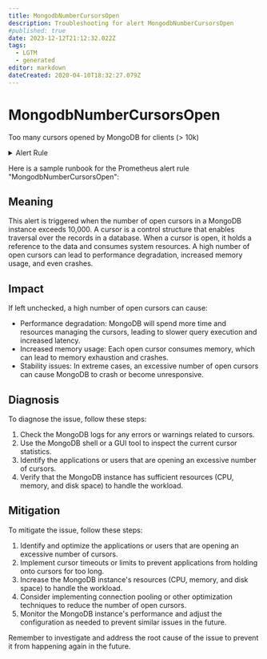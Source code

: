 ```yaml
---
title: MongodbNumberCursorsOpen
description: Troubleshooting for alert MongodbNumberCursorsOpen
#published: true
date: 2023-12-12T21:12:32.022Z
tags: 
  - LGTM
  - generated
editor: markdown
dateCreated: 2020-04-10T18:32:27.079Z
---
```


# MongodbNumberCursorsOpen

Too many cursors opened by MongoDB for clients (> 10k)

<details>
  <summary>Alert Rule</summary>

{{% rule "mongodb/dcu-mongodb-exporter.yml" "MongodbNumberCursorsOpen" %}}

{{% comment %}}

```yaml
alert: MongodbNumberCursorsOpen
expr: mongodb_metrics_cursor_open{state="total_open"} > 10000
for: 2m
labels:
    severity: warning
annotations:
    summary: MongoDB number cursors open (instance {{ $labels.instance }})
    description: |-
        Too many cursors opened by MongoDB for clients (> 10k)
          VALUE = {{ $value }}
          LABELS = {{ $labels }}
    runbook: https://github.com/srerun/prometheus-alerts/blob/main/content/runbooks/dcu-mongodb-exporter/MongodbNumberCursorsOpen.md

```

{{% /comment %}}

</details>


Here is a sample runbook for the Prometheus alert rule "MongodbNumberCursorsOpen":

## Meaning

This alert is triggered when the number of open cursors in a MongoDB instance exceeds 10,000. A cursor is a control structure that enables traversal over the records in a database. When a cursor is open, it holds a reference to the data and consumes system resources. A high number of open cursors can lead to performance degradation, increased memory usage, and even crashes.

## Impact

If left unchecked, a high number of open cursors can cause:

* Performance degradation: MongoDB will spend more time and resources managing the cursors, leading to slower query execution and increased latency.
* Increased memory usage: Each open cursor consumes memory, which can lead to memory exhaustion and crashes.
* Stability issues: In extreme cases, an excessive number of open cursors can cause MongoDB to crash or become unresponsive.

## Diagnosis

To diagnose the issue, follow these steps:

1. Check the MongoDB logs for any errors or warnings related to cursors.
2. Use the MongoDB shell or a GUI tool to inspect the current cursor statistics.
3. Identify the applications or users that are opening an excessive number of cursors.
4. Verify that the MongoDB instance has sufficient resources (CPU, memory, and disk space) to handle the workload.

## Mitigation

To mitigate the issue, follow these steps:

1. Identify and optimize the applications or users that are opening an excessive number of cursors.
2. Implement cursor timeouts or limits to prevent applications from holding onto cursors for too long.
3. Increase the MongoDB instance's resources (CPU, memory, and disk space) to handle the workload.
4. Consider implementing connection pooling or other optimization techniques to reduce the number of open cursors.
5. Monitor the MongoDB instance's performance and adjust the configuration as needed to prevent similar issues in the future.

Remember to investigate and address the root cause of the issue to prevent it from happening again in the future.